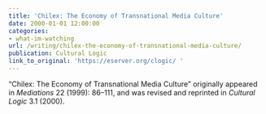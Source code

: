 ```yaml
---
title: 'Chilex: The Economy of Transnational Media Culture'
date: 2000-01-01 12:00:00
categories: 
- what-im-watching
url: /writing/chilex-the-economy-of-transnational-media-culture/
publication: Cultural Logic
link_to_original: 'https://eserver.org/clogic/ '
---
```

“Chilex: The Economy of Transnational Media Culture” originally appeared in <em>Mediations</em> 22 (1999): 86–111, and was revised and reprinted in <em>Cultural Logic</em> 3.1 (2000).
